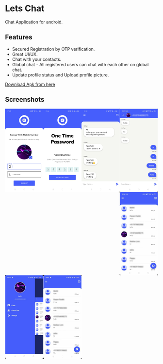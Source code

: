 # Lets Chat

Chat Application for android.

## Features

* Secured Registration by OTP verification.
* Great UI/UX.
* Chat with your contacts.
* Global chat - All registered users can chat with each other on global chat.
* Update profile status and Upload profile picture.


[Download Apk from here](https://drive.google.com/file/d/11FMMhcP9Y5SuhZIgiFWyUXZSXFpTvcT3/view?usp=sharing)

## Screenshots

<img src="Screenshots/sign_up.jpg" width="25%" height="50%" align="left">
<img src="Screenshots/otp.jpg" width="25%" height="50%" align="left">
<img src="Screenshots/Global_chat.jpg" width="25%" height="50%" align="left">
<img src="Screenshots/chat.jpg" width="25%" height="50%" align="left">
<img src="Screenshots/home.jpg" width="25%" height="50%" align="left">
<img src="Screenshots/main.jpg" width="25%" height="50%" align="left">
<img src="Screenshots/home.jpg" width="25%" height="50%" align="left">


